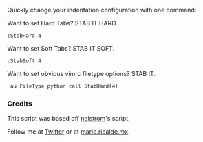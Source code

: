 Quickly change your indentation configuration with one command:

Want to set Hard Tabs? STAB IT HARD.

    :StabHard 4

Want to set Soft Tabs? STAB IT SOFT.

    :StabSoft 4

Want to set obvious vimrc filetype options? STAB IT.

     au FileType python call StabHard(4)

### Credits

This script was based off [nelstrom](https://github.com/nelstrom)'s script.

Follow me at [Twitter](http://twitter.com/mario_ricalde) or at [mario.ricalde.mx](http://mario.ricalde.mx).

